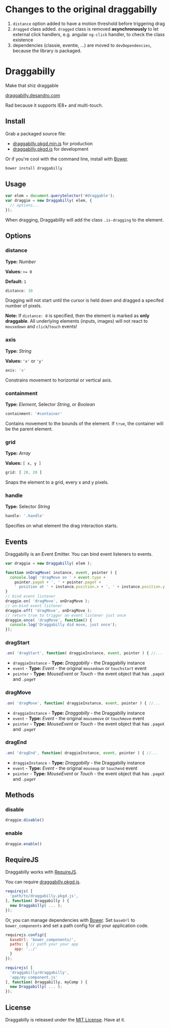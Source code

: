 # Changes to the original draggabilly

1. `distance` option added to have a motion threshold before triggering drag
2. `dragged` class added. `dragged` class is removed **asynchronously** to let external click handlers, e.g. angular `ng-click` handler, to check the class existence
3. dependencies (classie, eventie, ...) are moved to `devDependencies`, because the library is packaged.

# Draggabilly

<p class="tagline">Make that shiz draggable</p>

[draggabilly.desandro.com](http://draggabilly.desandro.com)

Rad because it supports IE8+ and multi-touch.

## Install

Grab a packaged source file:

+ [draggabilly.pkgd.min.js](http://draggabilly.desandro.com/draggabilly.pkgd.min.js) for production
+ [draggabilly.pkgd.js](http://draggabilly.desandro.com/draggabilly.pkgd.js) for development

Or if you're cool with the command line, install with [Bower](http://bower.io).

``` bash
bower install draggabilly
```

## Usage

``` js
var elem = document.querySelector('#draggable');
var draggie = new Draggabilly( elem, {
  // options...
});
```

When dragging, Draggabillly will add the class `.is-dragging` to the element.

## Options

### distance

**Type:** _Number_

**Values:** `>= 0`

**Default:** `1`
``` js
distance: 10
```

Dragging will not start until the cursor is held down and dragged a specifed number of pixels.

**Note:** If `distance: 0` is specified, then the element is marked as **only draggable**. All underlying elements (inputs, images) will not react to `mousedown` and `click`/`touch` events!

### axis

**Type:** _String_

**Values:** `'x'` or `'y'`

``` js
axis: 'x'
```

Constrains movement to horizontal or vertical axis.

### containment

**Type:** _Element_, Selector _String_, or _Boolean_

``` js
containment: '#container'
```

Contains movement to the bounds of the element. If `true`, the container will be the parent element.

### grid

**Type:** _Array_

**Values:** `[ x, y ]`

``` js
grid: [ 20, 20 ]
```

Snaps the element to a grid, every x and y pixels.

### handle

**Type:** Selector _String_

``` js
handle: '.handle'
```

Specifies on what element the drag interaction starts.

## Events

Draggabilly is an Event Emitter. You can bind event listeners to events.

``` js
var draggie = new Draggabilly( elem );

function onDragMove( instance, event, pointer ) {
  console.log( 'dragMove on ' + event.type +
    pointer.pageX + ', ' + pointer.pageY +
    ' position at ' + instance.position.x + ', ' + instance.position.y );
}
// bind event listener
draggie.on( 'dragMove', onDragMove );
// un-bind event listener
draggie.off( 'dragMove', onDragMove );
// return true to trigger an event listener just once
draggie.once( 'dragMove', function() {
  console.log('Draggabilly did move, just once');
});
```

### dragStart

```js
.on( 'dragStart', function( draggieInstance, event, pointer ) { //...
```

+ `draggieInstance` - **Type:** _Draggabilly_ - the Draggabilly instance
+ `event` - **Type:** _Event_ - the original `mousedown` or `touchstart` event
+ `pointer` - **Type:** _MouseEvent_ or _Touch_ - the event object that has `.pageX` and `.pageY`

### dragMove

```js
.on( 'dragMove', function( draggieInstance, event, pointer ) { //...
```

+ `draggieInstance` - **Type:** _Draggabilly_ - the Draggabilly instance
+ `event` - **Type:** _Event_ - the original `mousemove` or `touchmove` event
+ `pointer` - **Type:** _MouseEvent_ or _Touch_ - the event object that has `.pageX` and `.pageY`

### dragEnd

```js
.on( 'dragEnd', function( draggieInstance, event, pointer ) { //...
```

+ `draggieInstance` - **Type:** _Draggabilly_ - the Draggabilly instance
+ `event` - **Type:** _Event_ - the original `mouseup` or `touchend` event
+ `pointer` - **Type:** _MouseEvent_ or _Touch_ - the event object that has `.pageX` and `.pageY`

## Methods

### disable

``` js
draggie.disable()
```

### enable

``` js
draggie.enable()
```

## RequireJS

Draggabilly works with [RequireJS](http://require.org).

You can require [draggabilly.pkgd.js](http://draggabilly.desandro.io/draggabilly.pkgd.js).

``` js
requirejs( [
  'path/to/draggabilly.pkgd.js',
], function( Draggabilly ) {
  new Draggabilly( ... );
});
```

Or, you can manage dependencies with [Bower](http://bower.io). Set `baseUrl` to `bower_components` and set a path config for all your application code.

``` js
requirejs.config({
  baseUrl: 'bower_components/',
  paths: { // path your your app
    app: '../'
  }
});

requirejs( [
  'draggabilly/draggabilly',
  'app/my-component.js'
], function( Draggabilly, myComp ) {
  new Draggabilly( ... );
});
```

## License

Draggabilly is released under the [MIT License](http://desandro.mit-license.org/). Have at it.
